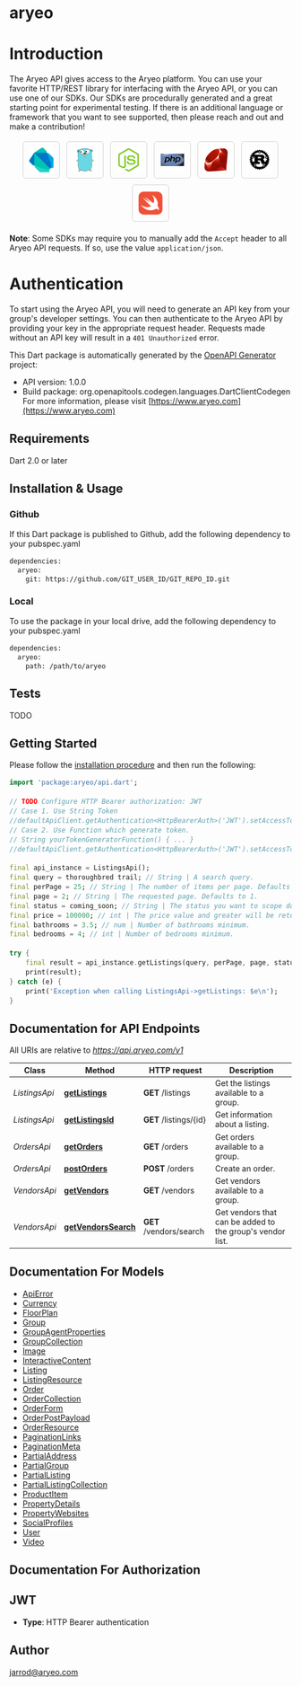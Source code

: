 # aryeo
# Introduction
The Aryeo API gives access to the Aryeo platform. You can use your favorite HTTP/REST library for interfacing with the Aryeo API, or you can use one of our SDKs. Our SDKs are procedurally generated and a great starting point for experimental testing. If there is an additional language or framework that you want to see supported, then please reach and out and make a contribution!

<p align="center"> <a href="https://github.com/AryeoHQ/aryeo-api-dart-sdk"><img src="https://raw.githubusercontent.com/AryeoHQ/aryeo-api-docs/master/public/images/dart.svg" alt="Dart" width="44" style="padding:10px;border: 1px solid #d3d3d3;border-radius: 5px;margin:4px;"/></a> <a href="https://github.com/AryeoHQ/aryeo-api-go-sdk"><img src="https://raw.githubusercontent.com/AryeoHQ/aryeo-api-docs/master/public/images/go.svg" alt="Go" width="44" style="padding:10px;border: 1px solid #d3d3d3;border-radius: 5px;margin:4px;"/></a> <a href="https://github.com/AryeoHQ/aryeo-api-js-sdk"><img src="https://raw.githubusercontent.com/AryeoHQ/aryeo-api-docs/master/public/images/js.svg" alt="Node JS" width="44" style="padding:10px;border: 1px solid #d3d3d3;border-radius: 5px;margin:4px;"/></a> <a href="https://github.com/AryeoHQ/aryeo-api-php-sdk"><img src="https://raw.githubusercontent.com/AryeoHQ/aryeo-api-docs/master/public/images/php.svg" alt="PHP" width="44" style="padding:10px;border: 1px solid #d3d3d3;border-radius: 5px;margin:4px;"/></a> <a href="https://github.com/AryeoHQ/aryeo-api-ruby-sdk"><img src="https://raw.githubusercontent.com/AryeoHQ/aryeo-api-docs/master/public/images/ruby.svg" alt="Ruby" width="44" style="padding:10px;border: 1px solid #d3d3d3;border-radius: 5px;margin:4px;"/></a> <a href="https://github.com/AryeoHQ/aryeo-api-rust-sdk"><img src="https://raw.githubusercontent.com/AryeoHQ/aryeo-api-docs/master/public/images/rust.svg" alt="Rust" width="44" style="padding:10px;border: 1px solid #d3d3d3;border-radius: 5px;margin:4px;"/></a> <a href="https://github.com/AryeoHQ/aryeo-api-swift-sdk"><img src="https://raw.githubusercontent.com/AryeoHQ/aryeo-api-docs/master/public/images/swift.svg" alt="Swift" width="44" style="padding:10px;border: 1px solid #d3d3d3;border-radius: 5px;margin:4px;"/></a> </p>

**Note**: Some SDKs may require you to manually add the `Accept` header to all Aryeo API requests. If so, use the value `application/json`.

# Authentication
To start using the Aryeo API, you will need to generate an API key from your group's developer settings. You can then authenticate to the Aryeo API by providing your key in the appropriate request header. Requests made without an API key will result in a `401 Unauthorized` error.


This Dart package is automatically generated by the [OpenAPI Generator](https://openapi-generator.tech) project:

- API version: 1.0.0
- Build package: org.openapitools.codegen.languages.DartClientCodegen
For more information, please visit [https://www.aryeo.com](https://www.aryeo.com)

## Requirements

Dart 2.0 or later

## Installation & Usage

### Github
If this Dart package is published to Github, add the following dependency to your pubspec.yaml
```
dependencies:
  aryeo:
    git: https://github.com/GIT_USER_ID/GIT_REPO_ID.git
```

### Local
To use the package in your local drive, add the following dependency to your pubspec.yaml
```
dependencies:
  aryeo:
    path: /path/to/aryeo
```

## Tests

TODO

## Getting Started

Please follow the [installation procedure](#installation--usage) and then run the following:

```dart
import 'package:aryeo/api.dart';

// TODO Configure HTTP Bearer authorization: JWT
// Case 1. Use String Token
//defaultApiClient.getAuthentication<HttpBearerAuth>('JWT').setAccessToken('YOUR_ACCESS_TOKEN');
// Case 2. Use Function which generate token.
// String yourTokenGeneratorFunction() { ... }
//defaultApiClient.getAuthentication<HttpBearerAuth>('JWT').setAccessToken(yourTokenGeneratorFunction);

final api_instance = ListingsApi();
final query = thoroughbred trail; // String | A search query.
final perPage = 25; // String | The number of items per page. Defaults to 25.
final page = 2; // String | The requested page. Defaults to 1.
final status = coming_soon; // String | The status you want to scope down to, example sold,  coming_soon,  for_sale, sold
final price = 100000; // int | The price value and greater will be returned.
final bathrooms = 3.5; // num | Number of bathrooms minimum.
final bedrooms = 4; // int | Number of bedrooms minimum.

try {
    final result = api_instance.getListings(query, perPage, page, status, price, bathrooms, bedrooms);
    print(result);
} catch (e) {
    print('Exception when calling ListingsApi->getListings: $e\n');
}

```

## Documentation for API Endpoints

All URIs are relative to *https://api.aryeo.com/v1*

Class | Method | HTTP request | Description
------------ | ------------- | ------------- | -------------
*ListingsApi* | [**getListings**](doc//ListingsApi.md#getlistings) | **GET** /listings | Get the listings available to a group.
*ListingsApi* | [**getListingsId**](doc//ListingsApi.md#getlistingsid) | **GET** /listings/{id} | Get information about a listing.
*OrdersApi* | [**getOrders**](doc//OrdersApi.md#getorders) | **GET** /orders | Get orders available to a group.
*OrdersApi* | [**postOrders**](doc//OrdersApi.md#postorders) | **POST** /orders | Create an order.
*VendorsApi* | [**getVendors**](doc//VendorsApi.md#getvendors) | **GET** /vendors | Get vendors available to a group.
*VendorsApi* | [**getVendorsSearch**](doc//VendorsApi.md#getvendorssearch) | **GET** /vendors/search | Get vendors that can be added to the group's vendor list.


## Documentation For Models

 - [ApiError](doc//ApiError.md)
 - [Currency](doc//Currency.md)
 - [FloorPlan](doc//FloorPlan.md)
 - [Group](doc//Group.md)
 - [GroupAgentProperties](doc//GroupAgentProperties.md)
 - [GroupCollection](doc//GroupCollection.md)
 - [Image](doc//Image.md)
 - [InteractiveContent](doc//InteractiveContent.md)
 - [Listing](doc//Listing.md)
 - [ListingResource](doc//ListingResource.md)
 - [Order](doc//Order.md)
 - [OrderCollection](doc//OrderCollection.md)
 - [OrderForm](doc//OrderForm.md)
 - [OrderPostPayload](doc//OrderPostPayload.md)
 - [OrderResource](doc//OrderResource.md)
 - [PaginationLinks](doc//PaginationLinks.md)
 - [PaginationMeta](doc//PaginationMeta.md)
 - [PartialAddress](doc//PartialAddress.md)
 - [PartialGroup](doc//PartialGroup.md)
 - [PartialListing](doc//PartialListing.md)
 - [PartialListingCollection](doc//PartialListingCollection.md)
 - [ProductItem](doc//ProductItem.md)
 - [PropertyDetails](doc//PropertyDetails.md)
 - [PropertyWebsites](doc//PropertyWebsites.md)
 - [SocialProfiles](doc//SocialProfiles.md)
 - [User](doc//User.md)
 - [Video](doc//Video.md)


## Documentation For Authorization


## JWT

- **Type**: HTTP Bearer authentication


## Author

jarrod@aryeo.com


